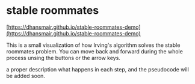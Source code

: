 # stable roommates

[https://dhansmair.github.io/stable-roommates-demo](https://dhansmair.github.io/stable-roommates-demo)


This is a small visualization of how Irving's algorithm solves the stable roommates problem.
You can move back and forward during the whole process unsing the buttons or the arrow keys.

a proper description what happens in each step, and the pseudocode will be added soon.
